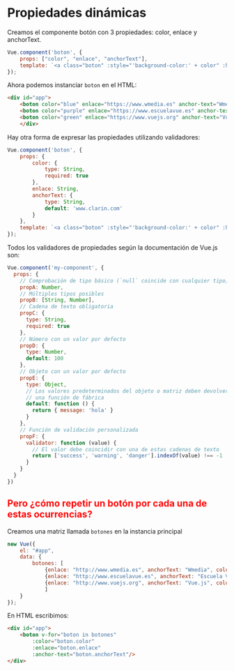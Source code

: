 # Propiedades dinámicas

Creamos el componente botón con 3 propiedades: color, enlace y anchorText.

```js
Vue.component('boton', {
    props: ["color", "enlace", "anchorText"],
    template: `<a class="boton" :style="'background-color:' + color" :href="enlace">{{ anchorText }}</a>`,
});
```

Ahora podemos instanciar `boton` en el HTML:

```html
<div id="app">
    <boton color="blue" enlace="https://www.wmedia.es" anchor-text="Wmedia"></boton>
    <boton color="purple" enlace="https://www.escuelavue.es" anchor-text="Escuela Vue"></boton>
    <boton color="green" enlace="https://www.vuejs.org" anchor-text="Vuejs"></boton>
    </div>
```

Hay otra forma de expresar las propiedades utilizando validadores:

```js
Vue.component('boton', {
    props: {
        color: {
            type: String,
            required: true
        },
        enlace: String,
        anchorText: {
            type: String,
            default: 'www.clarin.com'
        }
    },
    template: `<a class="boton" :style="'background-color:' + color" :href="enlace">{{ anchorText }}</a>`,
});
```

Todos los validadores de propiedades según la documentación de Vue.js son:

```js
Vue.component('my-component', {
  props: {
    // Comprobación de tipo básico (`null` coincide con cualquier tipo)
    propA: Number,
    // Múltiples tipos posibles
    propB: [String, Number],
    // Cadena de texto obligatoria
    propC: {
      type: String,
      required: true
    },
    // Número con un valor por defecto
    propD: {
      type: Number,
      default: 100
    },
    // Objeto con un valor por defecto
    propE: {
      type: Object,
      // Los valores predeterminados del objeto o matriz deben devolverse desde
      // una función de fábrica
      default: function () {
        return { message: 'hola' }
      }
    },
    // Función de validación personalizada
    propF: {
      validator: function (value) {
        // El valor debe coincidir con una de estas cadenas de texto
        return ['success', 'warning', 'danger'].indexOf(value) !== -1
      }
    }
  }
})
```

## <span style="color: red"> Pero ¿cómo repetir un botón por cada una de estas ocurrencias?

Creamos una matriz llamada `botones` en la instancia principal

```js
new Vue({
    el: "#app",
    data: {
        botones: [
            {enlace: "http://www.wmedia.es", anchorText: "Wmedia", color: "red"},
            {enlace: "http://www.escuelavue.es", anchorText: "Escuela Vue", color: "blue"},
            {enlace: "http://www.vuejs.org", anchorText: "Vue.js", color: "purple"},
            ]
    }
});
```

En HTML escribimos:

```html
<div id="app">
    <boton v-for="boton in botones" 
        :color="boton.color"
        :enlace="boton.enlace"
        :anchor-text="boton.anchorText"/>
</div>
```
